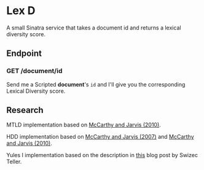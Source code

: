 # Lex D

A small Sinatra service that takes a document id and returns a lexical diversity score.

## Endpoint

### GET /document/id

Send me a Scripted **document**'s `id` and I'll give you the corresponding Lexical Diversity score.

## Research

MTLD implementation based on [McCarthy and Jarvis (2010)](http://link.springer.com/article/10.3758%2FBRM.42.2.381).

HDD implementation based on [McCarthy and Jarvis (2007)](http://ltj.sagepub.com/content/24/4/459.short?patientinform-links=yes&legid=spltj;24/4/459) and [McCarthy and Jarvis (2010)](http://link.springer.com/article/10.3758%2FBRM.42.2.381).

Yules I implementation based on the description in [this](http://swizec.com/blog/measuring-vocabulary-richness-with-python/swizec/2528) blog post by Swizec Teller.